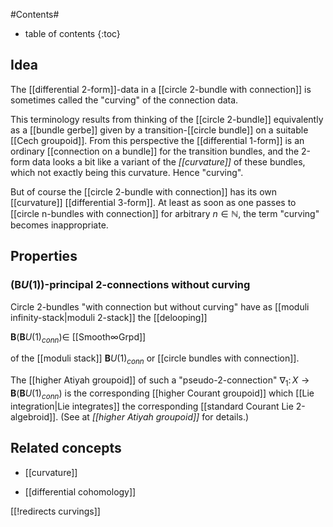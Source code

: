 
#Contents#
* table of contents
{:toc}

## Idea

The [[differential 2-form]]-data in a [[circle 2-bundle with connection]] is sometimes called the "curving" of the connection data.

This terminology results from thinking of the [[circle 2-bundle]] equivalently as a [[bundle gerbe]] given by a transition-[[circle bundle]] on a suitable [[Cech groupoid]]. From this perspective the [[differential 1-form]] is an ordinary [[connection on a bundle]] for the transition bundles, and the 2-form data looks a bit like a variant of the _[[curvature]]_ of these bundles, which not exactly being this curvature. Hence "curving".

But of course the [[circle 2-bundle with connection]] has its own [[curvature]] [[differential 3-form]]. At least as soon as one passes to [[circle n-bundles with connection]] for arbitrary $n \in \mathbb{N}$, the term "curving" becomes inappropriate.

## Properties

### $(\mathbf{B}U(1))$-principal 2-connections without curving

Circle 2-bundles "with connection but without curving" have as [[moduli infinity-stack|moduli 2-stack]] the [[delooping]] 

$\mathbf{B}(\mathbf{B}U(1)_{conn}) \in$ [[Smooth∞Grpd]] 

of the [[moduli stack]] $\mathbf{B}U(1)_{conn}$ or [[circle bundles with connection]].

The [[higher Atiyah groupoid]] of such a "pseudo-2-connection" $\nabla_1 \colon X \to \mathbf{B}(\mathbf{B}U(1)_{conn})$ is the corresponding [[higher Courant groupoid]] which [[Lie integration|Lie integrates]] the corresponding [[standard Courant Lie 2-algebroid]]. (See at _[[higher Atiyah groupoid]]_ for details.)
 
## Related concepts

* [[curvature]]

* [[differential cohomology]]

[[!redirects curvings]]
